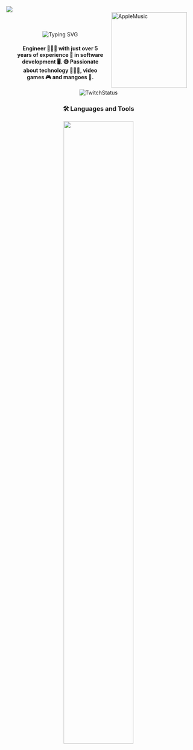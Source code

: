 <img src="https://github.com/Anmol-Baranwal/Cool-GIFs-For-GitHub/assets/74038190/d48893bd-0757-481c-8d7e-ba3e163feae7"/>

<div style="padding-left: 25px; padding-right: 25px">

<img style="padding-left: 15px; width:200px;" align="right" src="https://music-profile.rayriffy.com/theme/light.svg?uid=000102.207899e3f0ed47caa256a0f255dc22ba.1703" alt="AppleMusic"/>

<div style="padding-right: 15px;" align="left">
  <div style="padding-top: 50px;" align="center">
    <img src="https://readme-typing-svg.demolab.com?font=Fira+Code&size=25&pause=1000&color=EF9B25&center=true&vCenter=true&random=true&width=435&lines=Hi%2C+I'm+manghidev" alt="Typing SVG" />
  </div>

  <h4 align="center">
    Engineer 👨🏽‍💻 with just over 5 years of experience 🚀 in software development 🖥️. 😅 Passionate about technology 👨🏽‍💻, video games 🎮 and mangoes 🥭.
  </h4>

  <div align="center">
    <img src="https://img.shields.io/twitch/status/manghidev" alt="TwitchStatus"/>
    <h3>
      🛠️ Languages and Tools
    </h3>
    <img width="65%" src="https://skillicons.dev/icons?i=git,github,vscode,tailwind,bootstrap,flutter,nodejs,angular,docker,linux,raspberrypi,firebase,aws"/>
  </div>
</div>

</div>
